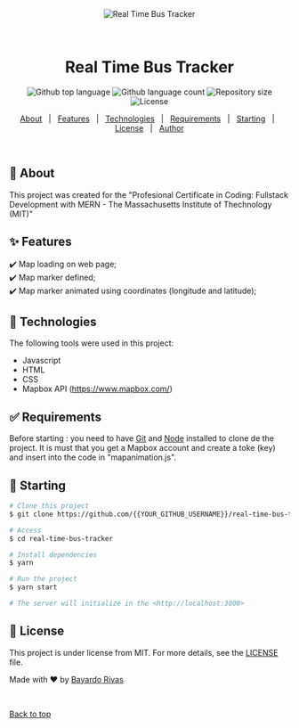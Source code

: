 <div align="center" id="top"> 
  <img src="./.github/app.gif" alt="Real Time Bus Tracker" />

  &#xa0;

  <!-- <a href="https://realtimebustracker.netlify.app">Demo</a> -->
</div>

<h1 align="center">Real Time Bus Tracker</h1>

<p align="center">
  <img alt="Github top language" src="https://img.shields.io/github/languages/top/bayardorivas/real-time-bus-tracker?color=56BEB8">

  <img alt="Github language count" src="https://img.shields.io/github/languages/count/bayardorivas/real-time-bus-tracker?color=56BEB8">

  <img alt="Repository size" src="https://img.shields.io/github/repo-size/bayardorivas/real-time-bus-tracker?color=56BEB8">

  <img alt="License" src="https://img.shields.io/github/license/bayardorivas/real-time-bus-tracker?color=56BEB8">

  <!-- <img alt="Github issues" src="https://img.shields.io/github/issues/bayardorivas/real-time-bus-tracker?color=56BEB8" /> -->

  <!-- <img alt="Github forks" src="https://img.shields.io/github/forks/bayardorivas/real-time-bus-tracker?color=56BEB8" /> -->

  <!-- <img alt="Github stars" src="https://img.shields.io/github/stars/bayardorivas/real-time-bus-tracker?color=56BEB8" /> -->
</p>

<!-- Status -->

<!-- <h4 align="center"> 
	🚧  Real Time Bus Tracker 🚀 Under construction...  🚧
</h4> 

<hr> -->

<p align="center">
  <a href="#dart-about">About</a> &#xa0; | &#xa0; 
  <a href="#sparkles-features">Features</a> &#xa0; | &#xa0;
  <a href="#rocket-technologies">Technologies</a> &#xa0; | &#xa0;
  <a href="#white_check_mark-requirements">Requirements</a> &#xa0; | &#xa0;
  <a href="#checkered_flag-starting">Starting</a> &#xa0; | &#xa0;
  <a href="#memo-license">License</a> &#xa0; | &#xa0;
  <a href="https://github.com/{{bayardorivas}}" target="_blank">Author</a>
</p>

<br>

## :dart: About ##

This project was created for the "Profesional Certificate in Coding: Fullstack Development with MERN - The Massachusetts Institute of Thechnology (MIT)"

## :sparkles: Features ##

:heavy_check_mark: Map loading on web page;\
:heavy_check_mark: Map marker defined;\
:heavy_check_mark: Map marker animated using coordinates (longitude and latitude);

## :rocket: Technologies ##

The following tools were used in this project:

- Javascript
- HTML
- CSS
- Mapbox API  (https://www.mapbox.com/)
## :white_check_mark: Requirements ##

Before starting : you need to have [Git](https://git-scm.com) and [Node](https://nodejs.org/en/) installed to clone de the project.
It is must that you get a Mapbox account and create a toke (key) and insert into the code in "mapanimation.js".

## :checkered_flag: Starting ##

```bash
# Clone this project
$ git clone https://github.com/{{YOUR_GITHUB_USERNAME}}/real-time-bus-tracker

# Access
$ cd real-time-bus-tracker

# Install dependencies
$ yarn

# Run the project
$ yarn start

# The server will initialize in the <http://localhost:3000>
```

## :memo: License ##

This project is under license from MIT. For more details, see the [LICENSE](LICENSE.md) file.


Made with :heart: by <a href="https://github.com/bayardorivas" target="_blank">Bayardo Rivas</a>

&#xa0;

<a href="#top">Back to top</a>
